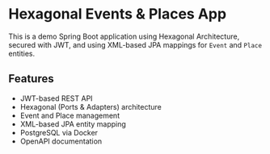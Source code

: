 # Hexagonal Events & Places App

This is a demo Spring Boot application using Hexagonal Architecture, secured with JWT,
and using XML-based JPA mappings for `Event` and `Place` entities.

## Features
- JWT-based REST API
- Hexagonal (Ports & Adapters) architecture
- Event and Place management
- XML-based JPA entity mapping
- PostgreSQL via Docker
- OpenAPI documentation
